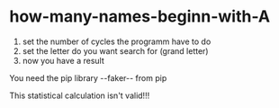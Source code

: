 # how-many-names-beginn-with-A

1. set the number of cycles the programm have to do
2. set the letter do you want search for (grand letter)
3. now you have a result

You need the pip library --faker-- from pip

This statistical calculation isn't valid!!!
